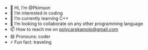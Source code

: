 - 👋 Hi, I’m @Pkimson
- 👀 I’m interested in coding
- 🌱 I’m currently learning C++
- 💞️ I’m looking to collaborate on any other programming language 
- 📫 How to reach me on polycarpkamolo@gmail.com 
- 😄 Pronouns: coder
- ⚡ Fun fact: traveling 

<!---
Pkimson/Pkimson is a ✨ special ✨ repository because its `README.md` (this file) appears on your GitHub profile.
You can click the Preview link to take a look at your changes.
--->
